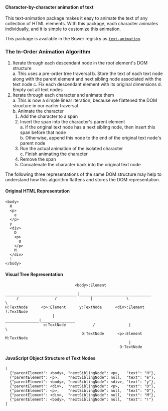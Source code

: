 #### Character-by-character animation of text

This text-animation package makes it easy to animate the text of any collection of HTML elements. With this package, each character animates individually, and it is simple to customize this animation.

This package is available in the Bower registry as [`text-animation`][bower-url].

### The In-Order Animation Algorithm

1. Iterate through each descendant node in the root element's DOM structure  
  a. This uses a pre-order tree traversal
  b. Store the text of each text node along with the parent element and next sibling node associated with the text node
  c. Fix each descendant element with its original dimensions
  d. Empty out all text nodes
2. Iterate through each character and animate them  
  a. This is now a simple linear iteration, because we flattened the DOM structure in our earlier traversal  
  b. Animate the character  
    1. Add the character to a span  
    2. Insert the span into the character's parent element  
      a. If the original text node has a next sibling node, then insert this span before that node  
      b. Otherwise, append this node to the end of the original text node's parent node  
    4. Run the actual animation of the isolated character  
  c. Finish animating the character  
    1. Remove the span  
    2. Concatenate the character back into the original text node  

The following three representations of the same DOM structure may help to understand  how this algorithm flattens and stores the DOM representation.

#### Original HTML Representation

    <body>
      H
      <p>
        e
      </p>
      y
      <div>
        D
        <p>
          O
        </p>
        M
      </div>
      !
    </body>

#### Visual Tree Representation

                                   <body>:Element
          ________________________________|________________________________
         /                /               |               \                \
    H:TextNode      <p>:Element      y:TextNode      <div>:Element      !:TextNode
                         |                  _______________|_______________
                     e:TextNode            /               |               \
                                      D:TextNode      <p>:Element      M:TextNode
                                                           |
                                                       O:TextNode

#### JavaScript Object Structure of Text Nodes

    [
      {"parentElement": <body>, "nextSiblingNode": <p>,   "text": "H"},
      {"parentElement": <p>,    "nextSiblingNode": null,  "text": "e"},
      {"parentElement": <body>, "nextSiblingNode": <div>, "text": "y"},
      {"parentElement": <div>,  "nextSiblingNode": <p>,   "text": "D"},
      {"parentElement": <p>,    "nextSiblingNode": null,  "text": "O"},
      {"parentElement": <div>,  "nextSiblingNode": null,  "text": "M"},
      {"parentElement": <body>, "nextSiblingNode": null,  "text": "!"}
    ]


[main-url]: https://levi.dev/text-animation
[codepen-url]: http://codepen.io/levisl176/full/HGJdF
[bower-url]: http://bower.io/search/?q=text-animation